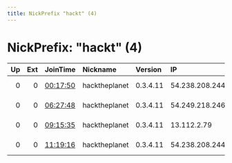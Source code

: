 ```yaml
---
title: NickPrefix "hackt" (4)
---
```


# NickPrefix: "hackt" (4)

|   Up |   Ext | JoinTime                                                                                            | Nickname      | Version   | IP             | AS               | CC   |   ORp |   Dirp | OS    | Contact   |   eFamMembers |
|-----:|------:|:----------------------------------------------------------------------------------------------------|:--------------|:----------|:---------------|:-----------------|:-----|------:|-------:|:------|:----------|--------------:|
|    0 |     0 | [00:17:50](https://metrics.torproject.org/rs.html#details/8CB07B82E1F4FEDD4885D524B058EC1DC4530B46) | hacktheplanet | 0.3.4.11  | 54.238.208.244 | Amazon.com, Inc. | jp   |  9001 |      0 | Linux | None      |             1 |
|    0 |     0 | [06:27:48](https://metrics.torproject.org/rs.html#details/6386721636145E6EB021388E232884307D4A603C) | hacktheplanet | 0.3.4.11  | 54.249.218.246 | Amazon.com, Inc. | jp   |  9001 |      0 | Linux | None      |             1 |
|    0 |     0 | [09:15:35](https://metrics.torproject.org/rs.html#details/BDA5CB6D113EA7BAD10261AFD432DCE096606CFD) | hacktheplanet | 0.3.4.11  | 13.112.2.79    | Amazon.com, Inc. | jp   |  9001 |      0 | Linux | None      |             1 |
|    0 |     0 | [11:19:16](https://metrics.torproject.org/rs.html#details/13CE750262F02F539ADE51CAF12E8A1680D6890F) | hacktheplanet | 0.3.4.11  | 54.238.208.244 | Amazon.com, Inc. | jp   |  9001 |      0 | Linux | None      |             1 |
